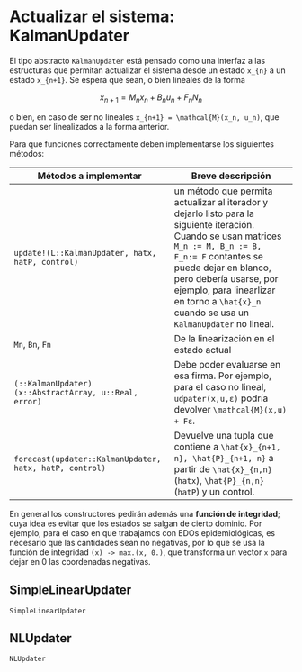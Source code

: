 # Actualizar el sistema: KalmanUpdater

El tipo abstracto `KalmanUpdater` está pensado como una interfaz a las estructuras que permitan actualizar el sistema desde un estado ``x_{n}`` a un estado ``x_{n+1}``. Se espera que sean, o bien lineales de la forma

```math
x_{n+1} = M_n x_n + B_n u_n + F_n N_n
```

o bien, en caso de ser no lineales ``x_{n+1} = \mathcal{M}(x_n, u_n)``, que puedan ser linealizados a la forma anterior.

Para que funciones correctamente deben implementarse los siguientes métodos:

Métodos a implementar | Breve descripción
--- | ---
`update!(L::KalmanUpdater, hatx, hatP, control)` | un método que permita actualizar al iterador y dejarlo listo para la siguiente iteración. Cuando se usan matrices ``M_n := M, B_n := B, F_n:= F`` contantes se puede dejar en blanco, pero debería usarse, por ejemplo, para linearlizar en torno a ``\hat{x}_n`` cuando se usa un `KalmanUpdater` no lineal.
`Mn`, `Bn`, `Fn`| De la linearización en el estado actual
`(::KalmanUpdater)(x::AbstractArray, u::Real, error)` | Debe poder evaluarse en esa firma. Por ejemplo, para el caso no lineal, `udpater(x,u,ε)` podría devolver ``\mathcal{M}(x,u) + Fε``.
`forecast(updater::KalmanUpdater, hatx, hatP, control)` | Devuelve una tupla que contiene a ``\hat{x}_{n+1, n}, \hat{P}_{n+1, n}`` a partir de ``\hat{x}_{n,n}``(`hatx`), ``\hat{P}_{n,n}``(`hatP`) y un control.

En general los constructores pedirán además una **función de integridad**; cuya idea es evitar que los estados se salgan de cierto dominio. Por ejemplo, para el caso en que trabajamos con EDOs epidemiológicas, es necesario que las cantidades sean no negativas, por lo que se usa la función de integridad `(x) -> max.(x, 0.)`, que transforma un vector `x` para dejar en 0 las coordenadas negativas.

## SimpleLinearUpdater

```@docs
SimpleLinearUpdater
```

## NLUpdater

```@docs
NLUpdater
```

